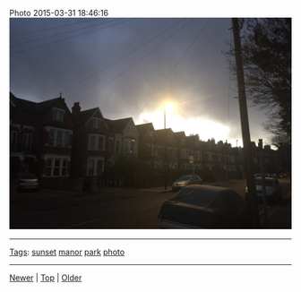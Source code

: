 <!--
title: Photo 2015-03-31 18
date: 2020-06-28T14:56:50.737Z
tags: sunset, manor, park, photo
-->









Photo 2015-03-31 18:46:16
![](115138807662-0.jpg)

<!--BOTTOM-POST-NAVIGATION-->
---

[Tags](tags.md): [sunset](tag-sunset.md) [manor](tag-manor.md) [park](tag-park.md) [photo](tag-photo.md)

---

[Newer](114607145132.md) | [Top](index.md) | [Older](115863904707.md)